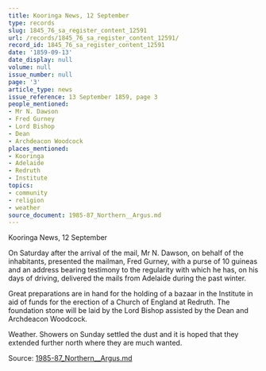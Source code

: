 ```yaml
---
title: Kooringa News, 12 September
type: records
slug: 1845_76_sa_register_content_12591
url: /records/1845_76_sa_register_content_12591/
record_id: 1845_76_sa_register_content_12591
date: '1859-09-13'
date_display: null
volume: null
issue_number: null
page: '3'
article_type: news
issue_reference: 13 September 1859, page 3
people_mentioned:
- Mr N. Dawson
- Fred Gurney
- Lord Bishop
- Dean
- Archdeacon Woodcock
places_mentioned:
- Kooringa
- Adelaide
- Redruth
- Institute
topics:
- community
- religion
- weather
source_document: 1985-87_Northern__Argus.md
---
```


Kooringa News, 12 September

On Saturday after the arrival of the mail, Mr N. Dawson, on behalf of the inhabitants, presented the mailman, Fred Gurney, with a purse of 10 guineas and an address bearing testimony to the regularity with which he has, on his days of driving, delivered the mails from Adelaide during the past winter.

Great preparations are in hand for the holding of a bazaar in the Institute in aid of funds for the erection of a Church of England at Redruth.  The foundation stone will be laid by the Lord Bishop assisted by the Dean and Archdeacon Woodcock.

Weather.  Showers on Sunday settled the dust and it is hoped that they extended further north where they are much wanted.

Source: [1985-87_Northern__Argus.md](/downloads/markdown/1985-87_Northern__Argus.md)
